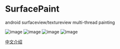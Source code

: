 # SurfacePaint
android surfaceview/textureview multi-thread painting


![image](http://github.com/rome753/SurfacePaint/raw/master/art/rects.gif)
![image](http://github.com/rome753/SurfacePaint/raw/master/art/bars.gif)
![image](http://github.com/rome753/SurfacePaint/raw/master/art/(0.285,0.01).gif)
![image](http://github.com/rome753/SurfacePaint/raw/master/art/(-0.75,0).gif)

[中文介绍](http://www.jianshu.com/p/e81aacb365bc)
